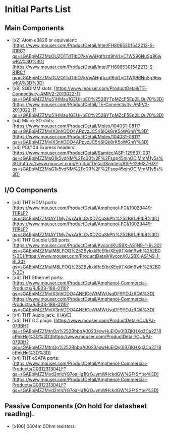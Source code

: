 # Initial Parts List

## Main Components

- [x2] Atom e3826 or equivalent: [https://www.mouser.com/ProductDetail/Intel/FH8065301542213-S-R1RC?qs=sGAEpiMZZMsOUZO1TdTlbO7kVwAHgfhzd9hVLyC1WS96NuSg96wwKA%3D%3D](https://www.mouser.com/ProductDetail/Intel/FH8065301542213-S-R1RC?qs=sGAEpiMZZMsOUZO1TdTlbO7kVwAHgfhzd9hVLyC1WS96NuSg96wwKA%3D%3D)
- [x8] SODIMM slots: [https://www.mouser.com/ProductDetail/TE-Connectivity-AMP/2-2013022-1?qs=sGAEpiMZZMu51HMau1GEUHbEC%252BYTpMZcF5Ep2lLQu70%3D](https://www.mouser.com/ProductDetail/TE-Connectivity-AMP/2-2013022-1?qs=sGAEpiMZZMu51HMau1GEUHbEC%252BYTpMZcF5Ep2lLQu70%3D)
- [x4] Micro-SD slots: [https://www.mouser.com/ProductDetail/Molex/104031-0811?qs=sGAEpiMZZMvlX3nhDDO4APpvzJC5rjSIQk8rK5oWGmY%3D](https://www.mouser.com/ProductDetail/Molex/104031-0811?qs=sGAEpiMZZMvlX3nhDDO4APpvzJC5rjSIQk8rK5oWGmY%3D)
- [x4] PCI/104 Express headers: [https://www.mouser.com/ProductDetail/Samtec/ASP-129637-03?qs=sGAEpiMZZMsG1k5vdNM%2Fc00%2F%2Fsop45njnOCjMmM1y5s%3D](https://www.mouser.com/ProductDetail/Samtec/ASP-129637-03?qs=sGAEpiMZZMsG1k5vdNM%2Fc00%2F%2Fsop45njnOCjMmM1y5s%3D)


## I/O Components

- [x4] THT HDMI ports: [https://www.mouser.com/ProductDetail/Amphenol-FCI/10029449-111RLF?qs=sGAEpiMZZMtAYTMy7wxAr9LCvXDZCuSkPfr%252B91JPIb8%3D](https://www.mouser.com/ProductDetail/Amphenol-FCI/10029449-111RLF?qs=sGAEpiMZZMtAYTMy7wxAr9LCvXDZCuSkPfr%252B91JPIb8%3D)
- [x4] THT Double USB ports: [https://www.mouser.com/ProductDetail/Kycon/KUSBX-AS1N9-1-BL30?qs=sGAEpiMZZMulM8LPOQ%252BykxkRcEfbrXEgttTXdm9wh%252B0%3D](https://www.mouser.com/ProductDetail/Kycon/KUSBX-AS1N9-1-BL30?qs=sGAEpiMZZMulM8LPOQ%252BykxkRcEfbrXEgttTXdm9wh%252B0%3D)
- [x4] THT Ethernet ports: [https://www.mouser.com/ProductDetail/Amphenol-Commercial-Products/RJE03-188-0110?qs=sGAEpiMZZMvlX3nhDDO4ANEICeWtMWUsqDF9YDJzRQA%3D](https://www.mouser.com/ProductDetail/Amphenol-Commercial-Products/RJE03-188-0110?qs=sGAEpiMZZMvlX3nhDDO4ANEICeWtMWUsqDF9YDJzRQA%3D)
- [x4] THT Audio jack: (HAVE)
- [x4] THT DC plugs: [https://www.mouser.com/ProductDetail/CUI/PJ-079BH?qs=sGAEpiMZZMtnOp%252BbbqA0023axwHuElQy0IBZjKHXg3Ca2Z18cPnkHg%3D%3D](https://www.mouser.com/ProductDetail/CUI/PJ-079BH?qs=sGAEpiMZZMtnOp%252BbbqA0023axwHuElQy0IBZjKHXg3Ca2Z18cPnkHg%3D%3D)
- [x4] THT eSATA ports: [https://www.mouser.com/ProductDetail/Amphenol-Commercial-Products/G091231304LF?qs=sGAEpiMZZMvd2mIcYG7oaHg1KrGJymWHckdGW%2FtSYbo%3D](https://www.mouser.com/ProductDetail/Amphenol-Commercial-Products/G091231304LF?qs=sGAEpiMZZMvd2mIcYG7oaHg1KrGJymWHckdGW%2FtSYbo%3D)

## Passive Components (On hold for datasheet reading).

- [x100] 0604m 0Ohm resistors
